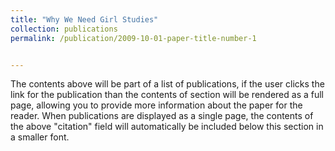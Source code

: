 ```yaml
---
title: "Why We Need Girl Studies"
collection: publications
permalink: /publication/2009-10-01-paper-title-number-1


---
```


The contents above will be part of a list of publications, if the user clicks the link for the publication than the contents of section will be rendered as a full page, allowing you to provide more information about the paper for the reader. When publications are displayed as a single page, the contents of the above "citation" field will automatically be included below this section in a smaller font.